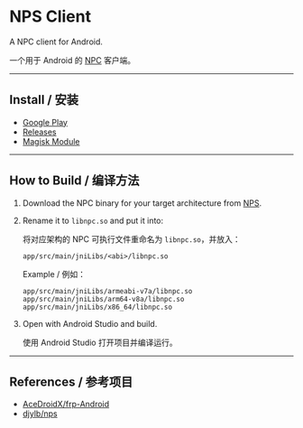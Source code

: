 # NPS Client

A NPC client for Android.

一个用于 Android 的 [NPC](https://github.com/djylb/nps) 客户端。

---

## Install / 安装
- [Google Play](https://play.google.com/store/apps/details?id=com.duanlab.npsclient)
- [Releases](https://github.com/djylb/npsclient/releases/latest)
- [Magisk Module](https://github.com/djylb/npsclient-magisk)

---

## How to Build / 编译方法

1. Download the NPC binary for your target architecture from [NPS](https://github.com/djylb/nps).

2. Rename it to `libnpc.so` and put it into:

   将对应架构的 NPC 可执行文件重命名为 `libnpc.so`，并放入：

   ```
   app/src/main/jniLibs/<abi>/libnpc.so
   ```

   Example / 例如：

   ```
   app/src/main/jniLibs/armeabi-v7a/libnpc.so
   app/src/main/jniLibs/arm64-v8a/libnpc.so
   app/src/main/jniLibs/x86_64/libnpc.so
   ```

3. Open with Android Studio and build.

   使用 Android Studio 打开项目并编译运行。

---

## References / 参考项目

- [AceDroidX/frp-Android](https://github.com/AceDroidX/frp-Android)
- [djylb/nps](https://github.com/djylb/nps)
